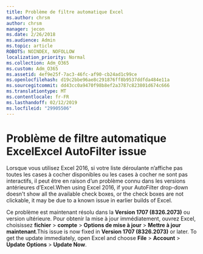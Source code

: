 ```yaml
---
title: Problème de filtre automatique Excel
ms.author: chrsm
author: chrsm
manager: jecon
ms.date: 2/26/2018
ms.audience: Admin
ms.topic: article
ROBOTS: NOINDEX, NOFOLLOW
localization_priority: Normal
ms.collection: Adm_O365
ms.custom: Adm_O365
ms.assetid: 4ef9e25f-7ac3-46fc-af90-cb24ad1c99ce
ms.openlocfilehash: d19c2bbe96ae8c291876ff8b9537ddfda484e11a
ms.sourcegitcommit: dd43cc0a9470f98b8ef2a3787c823801d674c666
ms.translationtype: MT
ms.contentlocale: fr-FR
ms.lasthandoff: 02/12/2019
ms.locfileid: "29905506"
---
```

# <a name="excel-autofilter-issue"></a><span data-ttu-id="25c44-102">Problème de filtre automatique Excel</span><span class="sxs-lookup"><span data-stu-id="25c44-102">Excel AutoFilter issue</span></span>

<span data-ttu-id="25c44-103">Lorsque vous utilisez Excel 2016, si votre liste déroulante n’affiche pas toutes les cases à cocher disponibles ou les cases à cocher ne sont pas interactifs, il peut être en raison d’un problème connu dans les versions antérieures d’Excel.</span><span class="sxs-lookup"><span data-stu-id="25c44-103">When using Excel 2016, if your AutoFilter drop-down doesn't show all the available check boxes, or the check boxes are not clickable, it may be due to a known issue in earlier builds of Excel.</span></span> 
  
<span data-ttu-id="25c44-p101">Ce problème est maintenant résolu dans la **Version 1707 (8326.2073)** ou version ultérieure. Pour obtenir la mise à jour immédiatement, ouvrez Excel, choisissez **fichier** \> **compte** \> **Options de mise à jour** \> **Mettre à jour maintenant**.</span><span class="sxs-lookup"><span data-stu-id="25c44-p101">This issue is now fixed in **Version 1707 (8326.2073)** or later. To get the update immediately, open Excel and choose **File** \> **Account** \> **Update Options** \> **Update Now**.</span></span>
  

